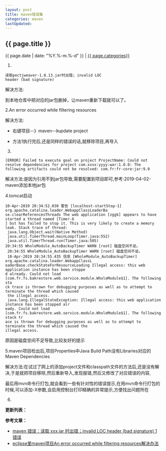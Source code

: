 ```yaml
---
layout: post
title: maven错误集
categories: maven
lastUpdated:
---
```


## {{ page.title }}

{{ page.date | date: "%Y.%-m.%-d" }} | <a href="/archive#{{ page.categories }}">{{ page.categories}}</a>

1.

```
读取pectjweaver-1.8.13.jar时出错; invalid LOC 
header (bad signature)
```

解决方法:

到本地仓库中把对应的jar包删掉，让maven重新下载就可以了。

2.An error occurred while filtering resources

解决方法:

* 右键项目--》maven--》update project

* 方法1执行完后,还是同样的错误的话,就移除项目,再导入

3.

```
[ERROR] Failed to execute goal on project ProjectName: Could not resolve dependencies for project com.xxxx:yyyy:war:1.0.0: The following artifacts could not be resolved: com.fr:fr-core:jar:9.0
```

解决方法:是因为引用不到jar包导致,需要配置到项目即可,参考:2019-04-02-maven添加本地jar包

4.tomcat启动

```
10-Apr-2019 20:34:52.030 警告 [localhost-startStop-1] org.apache.catalina.loader.WebappClassLoaderBa
se.clearReferencesThreads The web application [zggk] appears to have started a thread named [Timer-6
] but has failed to stop it. This is very likely to create a memory leak. Stack trace of thread:
 java.lang.Object.wait(Native Method)
 java.util.TimerThread.mainLoop(Timer.java:552)
 java.util.TimerThread.run(Timer.java:505)
20:34:55 WholeModule_AutoBackupTimer WARN [root] 磁盘空间不足。
 20:34:55 WholeModule_AutoBackupTimer WARN [root] 磁盘空间不足。
 10-Apr-2019 20:34:55.435 信息 [WholeModule_AutoBackupTimer] org.apache.catalina.loader.WebappClassL
oaderBase.checkStateForResourceLoading Illegal access: this web application instance has been stoppe
d already. Could not load [com.fr.fs.bakrestore.web.service.module.WholeModule$1]. The following sta
ck trace is thrown for debugging purposes as well as to attempt to terminate the thread which caused
 the illegal access.
 java.lang.IllegalStateException: Illegal access: this web application instance has been stopped alr
eady. Could not load [com.fr.fs.bakrestore.web.service.module.WholeModule$1]. The following stack tr
ace is thrown for debugging purposes as well as to attempt to terminate the thread which caused the
illegal access.
```

原因是磁盘空间不足导致,比较友好的提示

5.maven项目检出后,项目Properties中Java Build Path没有Libraries对应的Maven Dependencies

解决方法:在试过了网上的添加project文件和classpath文件的方法后,还是没有解决,于是就把项目移除,然后重新导入,发现报错,然后又修改了对应错误的内容,

最后用mvn命令行打包,就会看到一些有针对性的错误提示,在用mvn命令行打包的时候,可以添加-X参数,会启用控制台打印精确的异常提示,方便找出问题所在

6.

**更新列表：**



**参考文章：**

* [maven 错误：读取 xxx.jar 时出错；invalid LOC header (bad signature) 1 错误][1]
* [eclipse里maven项目An error occurred while filtering resources解决办法][2]


[1]: http://happyqing.iteye.com/blog/2007961
[2]: https://blog.csdn.net/asdfsadfasdfsa/article/details/52946490